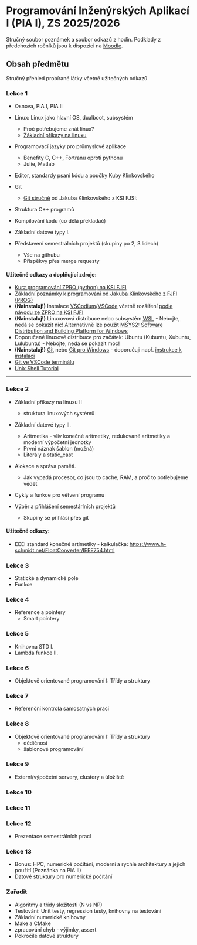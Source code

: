 # Programování Inženýrských Aplikací I (PIA I), ZS 2025/2026

Stručný soubor poznámek a soubor odkazů z hodin.
Podklady z předchozích ročníků jsou k dispozici na [Moodle](https://moodle-vyuka.cvut.cz/course/view.php?id=14467).

## Obsah předmětu

Stručný přehled probírané látky včetně užitečných odkazů

### Lekce 1

- Osnova, PIA I, PIA II

- Linux: Linux jako hlavní OS, dualboot, subsystém
   - Proč potřebujeme znát linux?
   - [Základní příkazy na linuxu](https://swcarpentry.github.io/shell-novice/)

- Programovací jazyky pro průmyslové aplikace
   - Benefity C, C++, Fortranu oproti pythonu
   - Julie, Matlab

- Editor, standardy psaní kódu a poučky Kuby Klinkovského

- Git
   - [Git stručně](https://jlk.fjfi.cvut.cz/teaching/PROP_2024/git.html) od Jakuba Klinkovského z KSI FJSI:

- Struktura C++ programů
- Kompilování kódu (co dělá překladač)

- Základní datové typy I.

- Představení semestrálních projektů (skupiny po 2, 3 lidech)
   - Vše na githubu
   - Příspěkvy přes merge requesty

#### Užitečné odkazy a doplňující zdroje:

- [Kurz programování ZPRO (python) na KSI FJFI](https://gitlab.fjfi.cvut.cz/ksi/zpro-2024-public)
- [Základní poznámky k programování od Jakuba Klinkovského z FJFI (PROG)](https://jlk.fjfi.cvut.cz/teaching/PROP_2023.html)
- __(Nainstaluj!)__ Instalace [VSCodium](https://vscodium.com/)/[VSCode](https://code.visualstudio.com/) včetně rozšíření [podle návodu ze ZPRO na KSI FJFI](https://gitlab.fjfi.cvut.cz/ksi/zpro-2024-public/-/blob/main/10%20VSCodium.ipynb?ref_type=heads)
- __(Nainstaluj!)__ Linuxovová distribuce nebo subsystém [WSL](https://learn.microsoft.com/en-us/windows/wsl/install) - Nebojte, nedá se pokazit nic! Alternativně lze použít [MSYS2: Software Distribution and Building Platform for Windows](https://www.msys2.org/)
- Doporučené linuxové distribuce pro začátek: Ubuntu (Kubuntu, Xubuntu, Lulubuntu) - Nebojte, nedá se pokazit moc!
- __(Nainstaluj!)__ [Git](https://git-scm.com/) nebo [Git pro Windows](https://gitforwindows.org/) - doporučuji např. [instrukce k instalaci](https://carpentries.github.io/workshop-template/install_instructions/#shell)
- [Git ve VSCode terminálu](https://code.visualstudio.com/docs/sourcecontrol/intro-to-git#_using-git-in-the-builtin-terminal)
- [Unix Shell Tutorial](https://swcarpentry.github.io/shell-novice/)

---

### Lekce 2

- Základní příkazy na linuxu II
   - struktura linuxových systémů

- Základní datové typy II.
   - Aritmetika - vliv konečné aritmetiky, redukované aritmetiky a moderní výpočetní jednotky
   - První náznak šablon (možná)
   - Literály a static_cast

- Alokace a správa paměti.
   - Jak vypadá procesor, co jsou to cache, RAM, a proč to potřebujeme vědět

- Cykly a funkce pro větvení programu

- Výběr a přihlášení semestárlních projektů
   - Skupiny se přihlásí přes git

#### Užitečné odkazy:
- EEEI standard konečné artimetiky - kalkulačka: https://www.h-schmidt.net/FloatConverter/IEEE754.html

### Lekce 3

- Statické a dynamické pole
- Funkce

### Lekce 4

- Reference a pointery
   - Smart pointery

### Lekce 5

- Knihovna STD I.
- Lambda funkce II.

### Lekce 6

- Objektově orientované programování I: Třídy a struktury

### Lekce 7

- Referenční kontrola samosatných prací

### Lekce 8

- Objektově orientované programování I: Třídy a struktury
   - dědičnost
   - šablonové programování

### Lekce 9

- Externí/výpočetní servery, clustery a úložiště


### Lekce 10


### Lekce 11


### Lekce 12

- Prezentace semestrálních prací

### Lekce 13

- Bonus: HPC, numerické počítání, moderní a rychlé architektury a jejich použití
  (Poznánka na PIA II)
- Datové struktury pro numerické počítání

### Zařadit

- Algoritmy a třídy složitosti (N vs NP)
- Testování: Unit testy, regression testy, knihovny na testování
- Základní numerické knihovny
- Make a CMake
- zpracování chyb - výjimky, assert
- Pokročilé datové struktury
